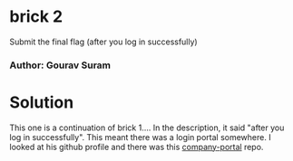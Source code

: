 brick 2
=

Submit the final flag (after you log in successfully)

### Author: Gourav Suram

Solution
=

This one is a continuation of brick 1.... In the description, it said "after you log in successfully". This meant there was a login portal somewhere. I looked at his github profile and there was this [company-portal](https://github.com/tombrickctf/company-portal) repo.
